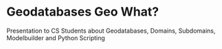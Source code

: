 # Geodatabases Geo What?
Presentation to CS Students about Geodatabases, Domains, Subdomains, Modelbuilder and Python Scripting
